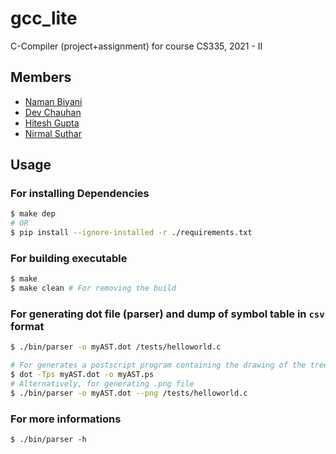 # gcc_lite
C-Compiler (project+assignment) for course CS335, 2021 - II 

## Members
- [Naman Biyani](https://github.com/namanbiyani)
- [Dev Chauhan](https://github.com/dev-chauhan)
- [Hitesh Gupta](https://github.com/hitesh-gupta-2111)
- [Nirmal Suthar](https://github.com/nirmal-suthar)

## Usage

### For installing Dependencies
```bash 
$ make dep
# OR
$ pip install --ignore-installed -r ./requirements.txt  
```

### For building executable
```bash
$ make
$ make clean # For removing the build
```

### For generating dot file (parser) and dump of symbol table in `csv` format
```bash
$ ./bin/parser -o myAST.dot /tests/helloworld.c 

# For generates a postscript program containing the drawing of the tree 
$ dot -Tps myAST.dot -o myAST.ps 
# Alternatively, for generating .png file
$ ./bin/parser -o myAST.dot --png /tests/helloworld.c
```


### For more informations
```
$ ./bin/parser -h
```